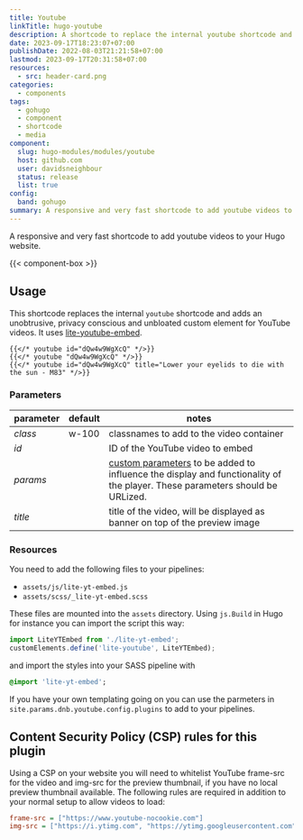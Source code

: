 ```yaml
---
title: Youtube
linkTitle: hugo-youtube
description: A shortcode to replace the internal youtube shortcode and add an unobtrusive, privacy conscious and unbloated custom element for YouTube videos using lite-youtube-embed.
date: 2023-09-17T18:23:07+07:00
publishDate: 2022-08-03T21:21:58+07:00
lastmod: 2023-09-17T20:31:58+07:00
resources:
  - src: header-card.png
categories:
  - components
tags:
  - gohugo
  - component
  - shortcode
  - media
component:
  slug: hugo-modules/modules/youtube
  host: github.com
  user: davidsneighbour
  status: release
  list: true
config:
  band: gohugo
summary: A responsive and very fast shortcode to add youtube videos to your Hugo website.
---
```


A responsive and very fast shortcode to add youtube videos to your Hugo website.

{{< component-box >}}

## Usage

This shortcode replaces the internal `youtube` shortcode and adds an unobtrusive, privacy conscious and unbloated custom element for YouTube videos. It uses [lite-youtube-embed](https://github.com/paulirish/lite-youtube-embed).

```go-html-template
{{</* youtube id="dQw4w9WgXcQ" */>}}
{{</* youtube "dQw4w9WgXcQ" */>}}
{{</* youtube id="dQw4w9WgXcQ" title="Lower your eyelids to die with the sun - M83" */>}}
```

### Parameters

| parameter | default | notes |
| --- | --- | --- |
| *class* | w-100 | classnames to add to the video container |
| *id* |  | ID of the YouTube video to embed |
| *params* |  | [custom parameters](https://developers.google.com/youtube/player_parameters#Parameters) to be added to influence the display and functionality of the player. These parameters should be URLized. |
| *title* |  | title of the video, will be displayed as banner on top of the preview image |

### Resources

You need to add the following files to your pipelines:

- `assets/js/lite-yt-embed.js`
- `assets/scss/_lite-yt-embed.scss`

These files are mounted into the `assets` directory. Using `js.Build` in Hugo for instance you can import the script this way:

```js
import LiteYTEmbed from './lite-yt-embed';
customElements.define('lite-youtube', LiteYTEmbed);
```

and import the styles into your SASS pipeline with

```sass
@import 'lite-yt-embed';
```

If you have your own templating going on you can use the parmeters in `site.params.dnb.youtube.config.plugins` to add to your pipelines.

## Content Security Policy (CSP) rules for this plugin

Using a CSP on your website you will need to whitelist YouTube frame-src for the video and img-src for the preview thumbnail, if you have no local preview thumbnail available. The following rules are required in addition to your normal setup to allow videos to load:

```ini
frame-src = ["https://www.youtube-nocookie.com"]
img-src = ["https://i.ytimg.com", "https://ytimg.googleusercontent.com"]
```
